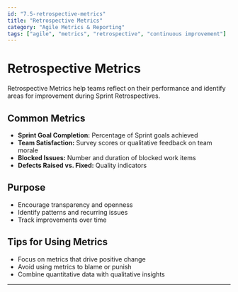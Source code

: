 ```yaml
---
id: "7.5-retrospective-metrics"
title: "Retrospective Metrics"
category: "Agile Metrics & Reporting"
tags: ["agile", "metrics", "retrospective", "continuous improvement"]
---
```


# Retrospective Metrics

Retrospective Metrics help teams reflect on their performance and identify areas for improvement during Sprint Retrospectives.

## Common Metrics

- **Sprint Goal Completion:** Percentage of Sprint goals achieved  
- **Team Satisfaction:** Survey scores or qualitative feedback on team morale  
- **Blocked Issues:** Number and duration of blocked work items  
- **Defects Raised vs. Fixed:** Quality indicators  

## Purpose

- Encourage transparency and openness  
- Identify patterns and recurring issues  
- Track improvements over time  

## Tips for Using Metrics

- Focus on metrics that drive positive change  
- Avoid using metrics to blame or punish  
- Combine quantitative data with qualitative insights  

---

